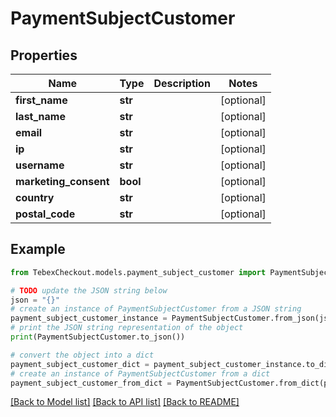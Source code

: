 # PaymentSubjectCustomer


## Properties

Name | Type | Description | Notes
------------ | ------------- | ------------- | -------------
**first_name** | **str** |  | [optional] 
**last_name** | **str** |  | [optional] 
**email** | **str** |  | [optional] 
**ip** | **str** |  | [optional] 
**username** | **str** |  | [optional] 
**marketing_consent** | **bool** |  | [optional] 
**country** | **str** |  | [optional] 
**postal_code** | **str** |  | [optional] 

## Example

```python
from TebexCheckout.models.payment_subject_customer import PaymentSubjectCustomer

# TODO update the JSON string below
json = "{}"
# create an instance of PaymentSubjectCustomer from a JSON string
payment_subject_customer_instance = PaymentSubjectCustomer.from_json(json)
# print the JSON string representation of the object
print(PaymentSubjectCustomer.to_json())

# convert the object into a dict
payment_subject_customer_dict = payment_subject_customer_instance.to_dict()
# create an instance of PaymentSubjectCustomer from a dict
payment_subject_customer_from_dict = PaymentSubjectCustomer.from_dict(payment_subject_customer_dict)
```
[[Back to Model list]](../README.md#documentation-for-models) [[Back to API list]](../README.md#documentation-for-api-endpoints) [[Back to README]](../README.md)


